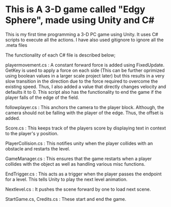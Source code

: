 This is A 3-D game called "Edgy Sphere", made using Unity and C#
=======

This is my first time programming a 3-D PC game using Unity. It uses C# scripts to execute all the actions. I have also used gitignore to ignore all the .meta files

The functionality of each C# file is described below;   

playermovement.cs : A constant forward force is added using FixedUpdate. GetKey is used to apply a force on each side (This can be further oprimized using boolean values in a larger scale project later) but this results in a very slow transition in the direction due to the force required to overcome the existing speed. Thus, I also added a value that directly changes velocity and defaults it to 0. This script also has the functionality to end the game if the player falls of the edge of the field.

followplayer.cs : This anchors the camera to the player block. Although, the camera should not be falling with the player of the edge. Thus, the offset is added.

Score.cs : This keeps track of the players score by displaying text in context to the player's y position.

PlayerCollision.cs : This notifies unity when the player collides with an obstacle and restarts the level.

GameManager.cs : This ensures that the game restarts when a player collides with the object as well as handling various misc functions.

EndTrigger.cs : This acts as a trigger when the player passes the endpoint for a level. This tells Unity to play the next level animation.

Nextlevel.cs : It pushes the scene forward by one to load next scene.

StartGame.cs, Credits.cs : These start and end the game.

